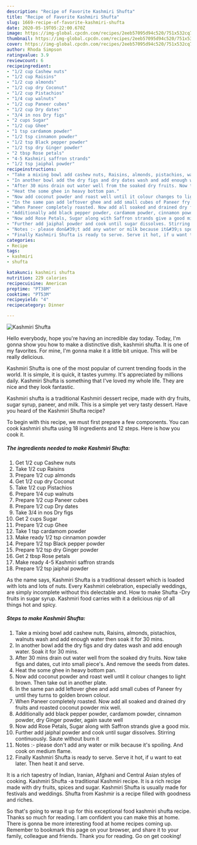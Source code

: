 ```yaml
---
description: "Recipe of Favorite Kashmiri Shufta"
title: "Recipe of Favorite Kashmiri Shufta"
slug: 1669-recipe-of-favorite-kashmiri-shufta
date: 2020-05-19T05:22:00.670Z
image: https://img-global.cpcdn.com/recipes/2eeb57095d94c520/751x532cq70/kashmiri-shufta-recipe-main-photo.jpg
thumbnail: https://img-global.cpcdn.com/recipes/2eeb57095d94c520/751x532cq70/kashmiri-shufta-recipe-main-photo.jpg
cover: https://img-global.cpcdn.com/recipes/2eeb57095d94c520/751x532cq70/kashmiri-shufta-recipe-main-photo.jpg
author: Rhoda Simpson
ratingvalue: 3.9
reviewcount: 6
recipeingredient:
- "1/2 cup Cashew nuts"
- "1/2 cup Raisins"
- "1/2 cup almonds"
- "1/2 cup dry Coconut"
- "1/2 cup Pistachios"
- "1/4 cup walnuts"
- "1/2 cup Paneer cubes"
- "1/2 cup Dry dates"
- "3/4 in nos Dry figs"
- "2 cups Sugar"
- "1/2 cup Ghee"
- "1 tsp cardamom powder"
- "1/2 tsp cinnamon powder"
- "1/2 tsp Black pepper powder"
- "1/2 tsp dry Ginger powder"
- "2 tbsp Rose petals"
- "4-5 Kashmiri saffron strands"
- "1/2 tsp jaiphal powder"
recipeinstructions:
- "Take a mixing bowl add cashew nuts, Raisins, almonds, pistachios, walnuts wash and add enough water then soak it for 30 mins."
- "In another bowl add the dry figs and dry dates wash and add enough water. Soak it for 30 mins."
- "After 30 mins drain out water well from the soaked dry fruits. Now take figs and dates, cut into small piece&#39;s. And remove the seeds from dates."
- "Heat the some ghee in heavy bottom pan."
- "Now add coconut powder and roast well until it colour changes to light brown. Then take out in another plate."
- "In the same pan add leftover ghee and add small cubes of Paneer fry until they turns to golden brown colour."
- "When Paneer completely roasted. Now add all soaked and drained dry fruits and roasted coconut powder mix well."
- "Additionally add black pepper powder, cardamom powder, cinnamon powder, dry Ginger powder, again saute well"
- "Now add Rose Petals, Sugar along with Saffron strands give a good mix."
- "Further add jaiphal powder and cook until sugar dissolves. Stirring continuously. Saute without burn it"
- "Notes :- please don&#39;t add any water or milk because it&#39;s spoiling. And cook on medium flame."
- "Finally Kashmiri Shufta is ready to serve. Serve it hot, if u want to eat later. Then heat it and serve."
categories:
- Recipe
tags:
- kashmiri
- shufta

katakunci: kashmiri shufta 
nutrition: 229 calories
recipecuisine: American
preptime: "PT38M"
cooktime: "PT53M"
recipeyield: "4"
recipecategory: Dinner

---
```



![Kashmiri Shufta](https://img-global.cpcdn.com/recipes/2eeb57095d94c520/751x532cq70/kashmiri-shufta-recipe-main-photo.jpg)

Hello everybody, hope you're having an incredible day today. Today, I'm gonna show you how to make a distinctive dish, kashmiri shufta. It is one of my favorites. For mine, I'm gonna make it a little bit unique. This will be really delicious.

Kashmiri Shufta is one of the most popular of current trending foods in the world. It is simple, it is quick, it tastes yummy. It's appreciated by millions daily. Kashmiri Shufta is something that I've loved my whole life. They are nice and they look fantastic.

Kashmiri shufta is a traditional Kashmiri dessert recipe, made with dry fruits, sugar syrup, paneer, and milk. This is a simple yet very tasty dessert. Have you heard of the Kashmiri Shufta recipe?


To begin with this recipe, we must first prepare a few components. You can cook kashmiri shufta using 18 ingredients and 12 steps. Here is how you cook it.

<!--inarticleads1-->

##### The ingredients needed to make Kashmiri Shufta:

1. Get 1/2 cup Cashew nuts
1. Take 1/2 cup Raisins
1. Prepare 1/2 cup almonds
1. Get 1/2 cup dry Coconut
1. Take 1/2 cup Pistachios
1. Prepare 1/4 cup walnuts
1. Prepare 1/2 cup Paneer cubes
1. Prepare 1/2 cup Dry dates
1. Take 3/4 in nos Dry figs
1. Get 2 cups Sugar
1. Prepare 1/2 cup Ghee
1. Take 1 tsp cardamom powder
1. Make ready 1/2 tsp cinnamon powder
1. Prepare 1/2 tsp Black pepper powder
1. Prepare 1/2 tsp dry Ginger powder
1. Get 2 tbsp Rose petals
1. Make ready 4-5 Kashmiri saffron strands
1. Prepare 1/2 tsp jaiphal powder


As the name says, Kashmiri Shufta is a traditional dessert which is loaded with lots and lots of nuts. Every Kashmiri celebration, especially weddings, are simply incomplete without this delectable and. How to make Shufta -Dry fruits in sugar syrup. Kashmiri food carries with it a delicious nip of all things hot and spicy. 

<!--inarticleads2-->

##### Steps to make Kashmiri Shufta:

1. Take a mixing bowl add cashew nuts, Raisins, almonds, pistachios, walnuts wash and add enough water then soak it for 30 mins.
1. In another bowl add the dry figs and dry dates wash and add enough water. Soak it for 30 mins.
1. After 30 mins drain out water well from the soaked dry fruits. Now take figs and dates, cut into small piece&#39;s. And remove the seeds from dates.
1. Heat the some ghee in heavy bottom pan.
1. Now add coconut powder and roast well until it colour changes to light brown. Then take out in another plate.
1. In the same pan add leftover ghee and add small cubes of Paneer fry until they turns to golden brown colour.
1. When Paneer completely roasted. Now add all soaked and drained dry fruits and roasted coconut powder mix well.
1. Additionally add black pepper powder, cardamom powder, cinnamon powder, dry Ginger powder, again saute well
1. Now add Rose Petals, Sugar along with Saffron strands give a good mix.
1. Further add jaiphal powder and cook until sugar dissolves. Stirring continuously. Saute without burn it
1. Notes :- please don&#39;t add any water or milk because it&#39;s spoiling. And cook on medium flame.
1. Finally Kashmiri Shufta is ready to serve. Serve it hot, if u want to eat later. Then heat it and serve.


It is a rich tapestry of Indian, Iranian, Afghani and Central Asian styles of cooking. Kashmiri Shufta -a traditional Kashmiri recipe. It is a rich recipe made with dry fruits, spices and sugar. Kashmiri Shufta is usually made for festivals and weddings. Shufta from Kashmir is a recipe filled with goodness and riches. 

So that's going to wrap it up for this exceptional food kashmiri shufta recipe. Thanks so much for reading. I am confident you can make this at home. There is gonna be more interesting food at home recipes coming up. Remember to bookmark this page on your browser, and share it to your family, colleague and friends. Thank you for reading. Go on get cooking!

